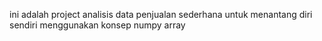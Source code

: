 ini adalah project analisis data penjualan sederhana untuk menantang diri sendiri menggunakan konsep numpy array 
